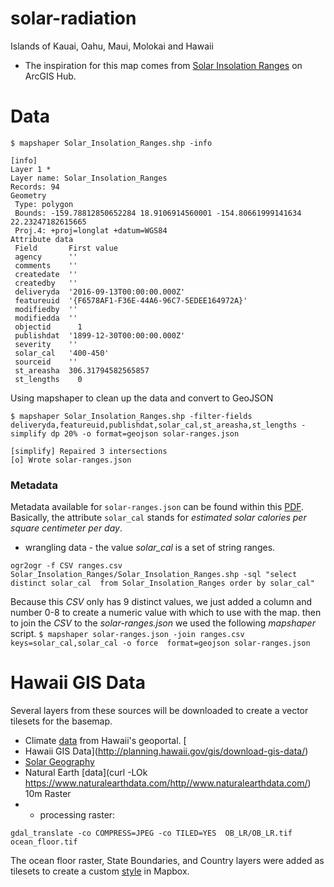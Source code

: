 # solar-radiation
Islands of Kauai, Oahu, Maui, Molokai and Hawaii
- The inspiration for this map comes from [Solar Insolation Ranges](https://hub.arcgis.com/datasets/HiStateGIS::solar-insolation-ranges) on ArcGIS Hub.

# Data
 `$ mapshaper Solar_Insolation_Ranges.shp -info`
 
 ```
[info]
Layer 1 *
Layer name: Solar_Insolation_Ranges
Records: 94
Geometry
  Type: polygon
  Bounds: -159.78812850652284 18.9106914560001 -154.80661999141634 22.23247182615665
  Proj.4: +proj=longlat +datum=WGS84
Attribute data
  Field       First value
  agency      ''
  comments    ''
  createdate  ''
  createdby   ''
  deliveryda  '2016-09-13T00:00:00.000Z'
  featureuid  '{F6578AF1-F36E-44A6-96C7-5EDEE164972A}'
  modifiedby  ''
  modifiedda  ''
  objectid      1
  publishdat  '1899-12-30T00:00:00.000Z'
  severity    ''
  solar_cal   '400-450'
  sourceid    ''
  st_areasha  306.31794582565857
  st_lengths    0
  ```
  
  Using mapshaper to clean up the data and convert to GeoJSON

  `$ mapshaper Solar_Insolation_Ranges.shp -filter-fields deliveryda,featureuid,publishdat,solar_cal,st_areasha,st_lengths -simplify dp 20% -o format=geojson solar-ranges.json`

```
[simplify] Repaired 3 intersections 
[o] Wrote solar-ranges.json
```
### Metadata
Metadata available for `solar-ranges.json` can be found within this [PDF](solrad.pdf "solar radiation").  Basically, the attribute `solar_cal` stands for *_estimated solar calories per square centimeter per day_*.

- wrangling data - the value *solar_cal* is a set of string ranges.

`ogr2ogr -f CSV ranges.csv Solar_Insolation_Ranges/Solar_Insolation_Ranges.shp -sql "select distinct solar_cal  from Solar_Insolation_Ranges order by solar_cal"`

Because this _CSV_ only has 9 distinct values, we just added a column and number 0-8 to create a numeric value with which to use with the map.  then to join the _CSV_ to the _solar-ranges.json_  we used the following _mapshaper_ script.
`
$ mapshaper solar-ranges.json -join ranges.csv keys=solar_cal,solar_cal -o force  format=geojson solar-ranges.json
`

# Hawaii GIS Data

Several layers from these sources will be downloaded to create a vector tilesets for the basemap.

- Climate [data](http://geodata.hawaii.gov/arcgis/rest/services/Climate/MapServer/) from Hawaii's geoportal.  [
- Hawaii GIS Data](http://planning.hawaii.gov/gis/download-gis-data/)
- [Solar Geography](http://solar.geography.hawaii.edu/)
- Natural Earth [data](curl -LOk https://www.naturalearthdata.com/http//www.naturalearthdata.com/) 10m Raster
- - processing raster:

`gdal_translate -co COMPRESS=JPEG -co TILED=YES  OB_LR/OB_LR.tif ocean_floor.tif`

The ocean floor raster, State Boundaries, and Country layers were added as tilesets to create a custom [style](https://api.mapbox.com/styles/v1/ianhorn/cjijcl8z02ghu2ss36pb2rlxb.html?fresh=true&title=true&access_token=pk.eyJ1IjoiaWFuaG9ybiIsImEiOiJjamgzeXBqbWIwdXhtMnFyeXNiZGFld25xIn0.s40jp67swa05iM1qKXPjYQ#2.5/24.884596/-143.371278/0) in Mapbox.